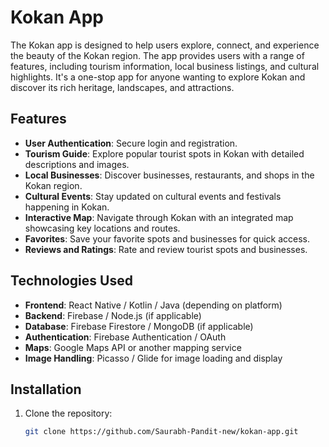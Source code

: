 # Kokan App

The Kokan app is designed to help users explore, connect, and experience the beauty of the Kokan region. The app provides users with a range of features, including tourism information, local business listings, and cultural highlights. It's a one-stop app for anyone wanting to explore Kokan and discover its rich heritage, landscapes, and attractions.

## Features

- **User Authentication**: Secure login and registration.
- **Tourism Guide**: Explore popular tourist spots in Kokan with detailed descriptions and images.
- **Local Businesses**: Discover businesses, restaurants, and shops in the Kokan region.
- **Cultural Events**: Stay updated on cultural events and festivals happening in Kokan.
- **Interactive Map**: Navigate through Kokan with an integrated map showcasing key locations and routes.
- **Favorites**: Save your favorite spots and businesses for quick access.
- **Reviews and Ratings**: Rate and review tourist spots and businesses.

## Technologies Used

- **Frontend**: React Native / Kotlin / Java (depending on platform)
- **Backend**: Firebase / Node.js (if applicable)
- **Database**: Firebase Firestore / MongoDB (if applicable)
- **Authentication**: Firebase Authentication / OAuth
- **Maps**: Google Maps API or another mapping service
- **Image Handling**: Picasso / Glide for image loading and display

## Installation

1. Clone the repository:
   ```bash
   git clone https://github.com/Saurabh-Pandit-new/kokan-app.git
